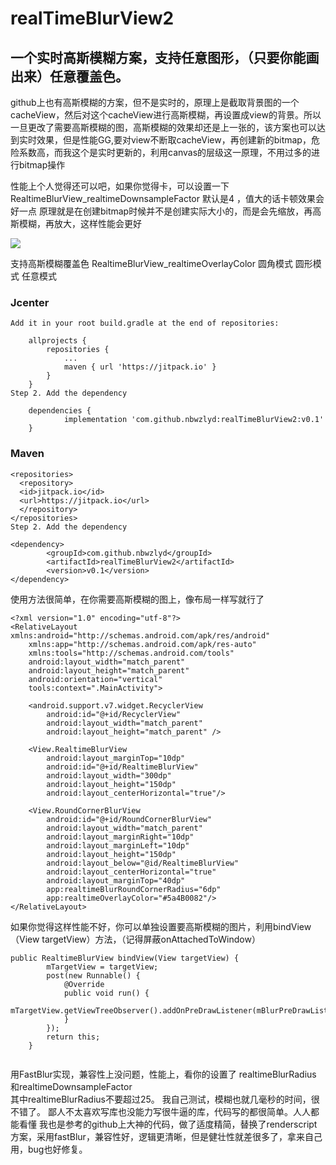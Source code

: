 # realTimeBlurView2
## 一个实时高斯模糊方案，支持任意图形，（只要你能画出来）任意覆盖色。

github上也有高斯模糊的方案，但不是实时的，原理上是截取背景图的一个cacheView，然后对这个cacheView进行高斯模糊，再设置成view的背景。所以一旦更改了需要高斯模糊的图，高斯模糊的效果却还是上一张的，该方案也可以达到实时效果，但是性能GG,要对view不断取cacheView，再创建新的bitmap，危险系数高，而我这个是实时更新的，利用canvas的层级这一原理，不用过多的进行bitmap操作

性能上个人觉得还可以吧，如果你觉得卡，可以设置一下RealtimeBlurView_realtimeDownsampleFactor 默认是4 ，值大的话卡顿效果会好一点
原理就是在创建bitmap时候并不是创建实际大小的，而是会先缩放，再高斯模糊，再放大，这样性能会更好


![](https://github.com/nbwzlyd/realTimeBlurView2/blob/master/app/gifs/touch.gif)

支持高斯模糊覆盖色 RealtimeBlurView_realtimeOverlayColor
圆角模式
圆形模式 任意模式

### Jcenter
```
Add it in your root build.gradle at the end of repositories:

	allprojects {
		repositories {
			...
			maven { url 'https://jitpack.io' }
		}
	}
Step 2. Add the dependency

	dependencies {
	        implementation 'com.github.nbwzlyd:realTimeBlurView2:v0.1'
	}

```
### Maven
```
<repositories>
  <repository>
  <id>jitpack.io</id>
  <url>https://jitpack.io</url>
  </repository>
</repositories>
Step 2. Add the dependency

<dependency>
	    <groupId>com.github.nbwzlyd</groupId>
	    <artifactId>realTimeBlurView2</artifactId>
	    <version>v0.1</version>
</dependency>
```


使用方法很简单，在你需要高斯模糊的图上，像布局一样写就行了
```
<?xml version="1.0" encoding="utf-8"?>
<RelativeLayout xmlns:android="http://schemas.android.com/apk/res/android"
    xmlns:app="http://schemas.android.com/apk/res-auto"
    xmlns:tools="http://schemas.android.com/tools"
    android:layout_width="match_parent"
    android:layout_height="match_parent"
    android:orientation="vertical"
    tools:context=".MainActivity">

    <android.support.v7.widget.RecyclerView
        android:id="@+id/RecyclerView"
        android:layout_width="match_parent"
        android:layout_height="match_parent" />

    <View.RealtimeBlurView
        android:layout_marginTop="10dp"
        android:id="@+id/RealtimeBlurView"
        android:layout_width="300dp"
        android:layout_height="150dp"
        android:layout_centerHorizontal="true"/>

    <View.RoundCornerBlurView
        android:id="@+id/RoundCornerBlurView"
        android:layout_width="match_parent"
        android:layout_marginRight="10dp"
        android:layout_marginLeft="10dp"
        android:layout_height="150dp"
        android:layout_below="@id/RealtimeBlurView"
        android:layout_centerHorizontal="true"
        android:layout_marginTop="40dp"
        app:realtimeBlurRoundCornerRadius="6dp"
        app:realtimeOverlayColor="#5a4B0082"/>
</RelativeLayout>
```
如果你觉得这样性能不好，你可以单独设置要高斯模糊的图片，利用bindView（View targetView）方法，（记得屏蔽onAttachedToWindow）
```
public RealtimeBlurView bindView(View targetView) {
        mTargetView = targetView;
        post(new Runnable() {
            @Override
            public void run() {
                mTargetView.getViewTreeObserver().addOnPreDrawListener(mBlurPreDrawListener);
            }
        });
        return this;
    }
    
 ```  
   
用FastBlur实现，兼容性上没问题，性能上，看你的设置了 realtimeBlurRadius  和realtimeDownsampleFactor  
其中realtimeBlurRadius不要超过25。
我自己测试，模糊也就几毫秒的时间，很不错了。
    鄙人不太喜欢写库也没能力写很牛逼的库，代码写的都很简单。人人都能看懂
我也是参考的github上大神的代码，做了适度精简，替换了renderscript方案，采用fastBlur，兼容性好，逻辑更清晰，但是健壮性就差很多了，拿来自己用，bug也好修复。
